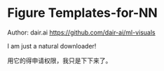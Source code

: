# Figure Templates-for-NN
Author: dair.ai
https://github.com/dair-ai/ml-visuals

I am just a natural downloader!

用它的得申请权限，我只是下下来了。
